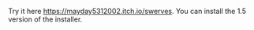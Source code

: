 Try it here https://mayday5312002.itch.io/swerves. You can install the 1.5 version of the installer.